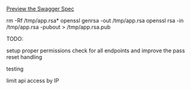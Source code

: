 [Preview the Swagger Spec](http://petstore.swagger.io/?url=https://raw.githubusercontent.com/vanderbr/choicehealth_user-service/master/swagger.yaml)

rm -Rf /tmp/app.rsa*
openssl genrsa -out /tmp/app.rsa
openssl rsa -in /tmp/app.rsa -pubout > /tmp/app.rsa.pub


TODO:

setup proper permissions check for all endpoints and improve the pass reset handling

testing

limit api access by IP

